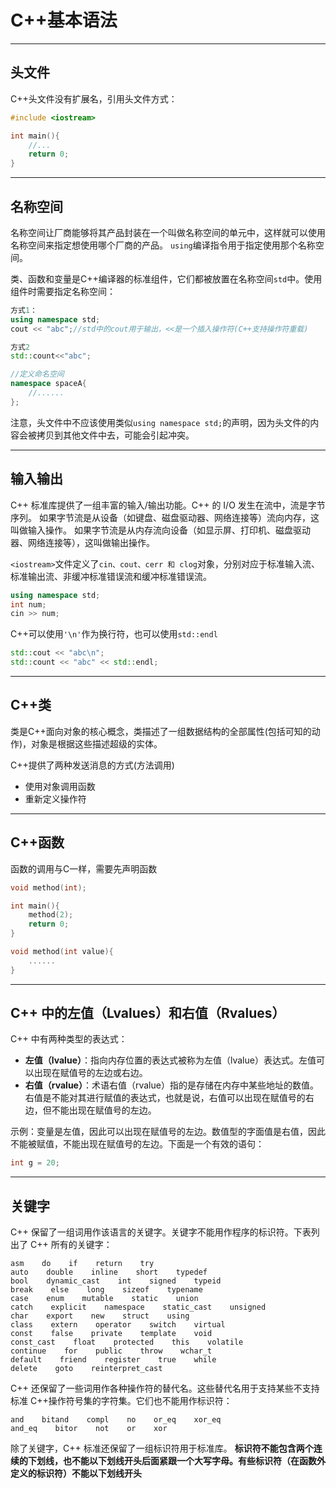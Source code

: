 # C++基本语法

---
## 头文件

C++头文件没有扩展名，引用头文件方式：

```cpp
#include <iostream>

int main(){
    //...
    return 0;
}
```

---
## 名称空间

名称空间让厂商能够将其产品封装在一个叫做名称空间的单元中，这样就可以使用名称空间来指定想使用哪个厂商的产品。
`using`编译指令用于指定使用那个名称空间。

类、函数和变量是C++编译器的标准组件，它们都被放置在名称空间`std`中。使用组件时需要指定名称空间：

```c++
方式1：
using namespace std;
cout << "abc";//std中的cout用于输出，<<是一个插入操作符(C++支持操作符重载)

方式2
std::count<<"abc";

//定义命名空间
namespace spaceA{
    //......
};
```

注意，头文件中不应该使用类似`using namespace std;`的声明，因为头文件的内容会被拷贝到其他文件中去，可能会引起冲突。


---
## 输入输出

C++ 标准库提供了一组丰富的输入/输出功能。C++ 的 I/O 发生在流中，流是字节序列。
如果字节流是从设备（如键盘、磁盘驱动器、网络连接等）流向内存，这叫做输入操作。
如果字节流是从内存流向设备（如显示屏、打印机、磁盘驱动器、网络连接等），这叫做输出操作。

 `<iostream>`文件定义了` cin、cout、cerr 和 clog `对象，分别对应于标准输入流、标准输出流、非缓冲标准错误流和缓冲标准错误流。

```cpp
using namespace std;
int num;
cin >> num;
```

C++可以使用`'\n'`作为换行符，也可以使用`std::endl`

```cpp
std::cout << "abc\n";
std::count << "abc" << std::endl;
```

---
## C++类

类是C++面向对象的核心概念，类描述了一组数据结构的全部属性(包括可知的动作)，对象是根据这些描述超级的实体。

C++提供了两种发送消息的方式(方法调用)

- 使用对象调用函数
- 重新定义操作符

---
## C++函数

函数的调用与C一样，需要先声明函数

```cpp
void method(int);

int main(){
    method(2);
    return 0;
}

void method(int value){
    ......
}
```

---
## C++ 中的左值（Lvalues）和右值（Rvalues）

C++ 中有两种类型的表达式：

- **左值（lvalue）**：指向内存位置的表达式被称为左值（lvalue）表达式。左值可以出现在赋值号的左边或右边。
- **右值（rvalue）**：术语右值（rvalue）指的是存储在内存中某些地址的数值。右值是不能对其进行赋值的表达式，也就是说，右值可以出现在赋值号的右边，但不能出现在赋值号的左边。

示例：变量是左值，因此可以出现在赋值号的左边。数值型的字面值是右值，因此不能被赋值，不能出现在赋值号的左边。下面是一个有效的语句：

```cpp
int g = 20;
```


---
## 关键字


C++ 保留了一组词用作该语言的关键字。关键字不能用作程序的标识符。下表列出了 C++ 所有的关键字：
```
asm    do    if    return    try
auto    double    inline    short    typedef
bool    dynamic_cast    int    signed    typeid
break    else    long    sizeof    typename
case    enum    mutable    static    union
catch    explicit    namespace    static_cast    unsigned
char    export    new    struct    using
class    extern    operator    switch    virtual
const    false    private    template    void
const_cast    float    protected    this    volatile
continue    for    public    throw    wchar_t
default    friend    register    true    while
delete    goto    reinterpret_cast        
```

C++ 还保留了一些词用作各种操作符的替代名。这些替代名用于支持某些不支持标准 C++操作符号集的字符集。它们也不能用作标识符：

```
and    bitand    compl    no    or_eq    xor_eq
and_eq    bitor    not    or    xor    
```

除了关键字，C++ 标准还保留了一组标识符用于标准库。 **标识符不能包含两个连续的下划线，也不能以下划线开头后面紧跟一个大写字母。有些标识符（在函数外定义的标识符）不能以下划线开头** 